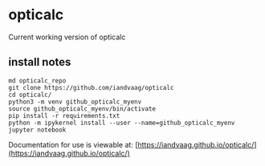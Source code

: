 # opticalc
Current working version of opticalc

## install notes
```
md opticalc_repo
git clone https://github.com/iandvaag/opticalc
cd opticalc/
python3 -m venv github_opticalc_myenv
source github_opticalc_myenv/bin/activate
pip install -r requirements.txt
python -m ipykernel install --user --name=github_opticalc_myenv
jupyter notebook
```


Documentation for use is viewable at: [https://iandvaag.github.io/opticalc/](https://iandvaag.github.io/opticalc/)
